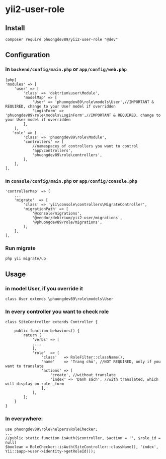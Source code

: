 # yii2-user-role

Install
---

~~~
composer require phuongdev89/yii2-user-role "@dev"
~~~

Configuration
---
### in `backend/config/main.php` or `app/config/web.php`
~~~
[php]
'modules' => [
    'user' => [
        'class' => 'dektrium\user\Module',
        'modelMap' => [
            'User' => 'phuongdev89\role\models\User',//IMPORTANT & REQUIRED, change to your User model if overridden
            'LoginForm' => 'phuongdev89\role\models\LoginForm',//IMPORTANT & REQUIRED, change to your User model if overridden
        ],
    ],
   'role' => [
        'class' => 'phuongdev89\role\Module',
        'controllers' => [ 
            //namespaces of controllers you want to control
            'app\controllers',
            'phuongdev89\role\controllers',
        ],
    ],
],
~~~

### in `console/config/main.php` or `app/config/console.php`
~~~
'controllerMap' => [
    ...
    'migrate'  => [
        'class' => 'yii\console\controllers\MigrateController',
        'migrationPath' => [
            '@console/migrations',
            '@vendor/dektrium/yii2-user/migrations',
            '@phuongdev89/role/migrations',
        ],
    ],
],
~~~

### Run migrate
~~~
php yii migrate/up
~~~

Usage
---

### in model User, if you override it
~~~
class User extends \phuongdev89\role\models\User
~~~

### In every controller you want to check role
~~~
class SiteController extends Controller {

    public function behaviors() {
        return [
            'verbs' => [
            ....
            ],
            'role'  => [
                'class'   => RoleFilter::className(),
                'name'    => 'Trang chủ', //NOT REQUIRED, only if you want to translate
                'actions' => [
                    'create', //without translate
                    'index' => 'Danh sách', //with translated, which will display on role _form
                ],
            ],
        ];
    }
}
~~~
### In everywhere:

~~~
use phuongdev89\role\helpers\RoleChecker;
...
//public static function isAuth($controller, $action = '', $role_id = null)
$boolean = RoleChecker::isAuth(SiteController::className(), 'index', Yii::$app->user->identity->getRoleId());
~~~
